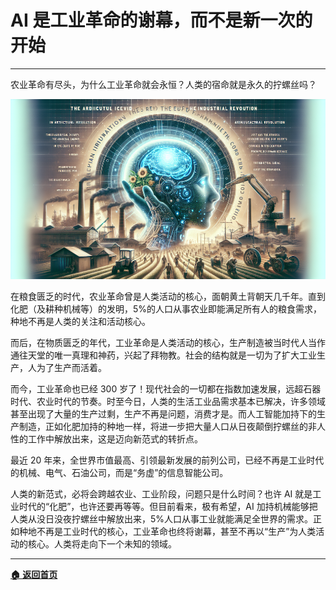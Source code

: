 # AI 是工业革命的谢幕，而不是新一次的开始

---

农业革命有尽头，为什么工业革命就会永恒？人类的宿命就是永久的拧螺丝吗？

![1712643346969](./images/20240409-AI是工业革命的谢幕.png)

在粮食匮乏的时代，农业革命曾是人类活动的核心，面朝黄土背朝天几千年。直到化肥（及耕种机械等）的发明，5%的人口从事农业即能满足所有人的粮食需求，种地不再是人类的关注和活动核心。

而后，在物质匮乏的年代，工业革命是人类活动的核心，生产制造被当时代人当作通往天堂的唯一真理和神药，兴起了拜物教。社会的结构就是一切为了扩大工业生产，人为了生产而活着。

而今，工业革命也已经 300 岁了！现代社会的一切都在指数加速发展，远超石器时代、农业时代的节奏。时至今日，人类的生活工业品需求基本已解决，许多领域甚至出现了大量的生产过剩，生产不再是问题，消费才是。而人工智能加持下的生产制造，正如化肥加持的种地一样，将进一步把大量人口从日夜颠倒拧螺丝的非人性的工作中解放出来，这是迈向新范式的转折点。

最近 20 年来，全世界市值最高、引领最新发展的前列公司，已经不再是工业时代的机械、电气、石油公司，而是“务虚”的信息智能公司。

人类的新范式，必将会跨越农业、工业阶段，问题只是什么时间？也许 AI 就是工业时代的“化肥”，也许还要再等等。但目前看来，极有希望，AI 加持机械能够把人类从没日没夜拧螺丝中解放出来，5%人口从事工业就能满足全世界的需求。正如种地不再是工业时代的核心，工业革命也终将谢幕，甚至不再以“生产”为人类活动的核心。人类将走向下一个未知的领域。

---

[**🏠 返回首页**](../../home.md)
